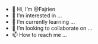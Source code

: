- 👋 Hi, I’m @Fajrien
- 👀 I’m interested in ...
- 🌱 I’m currently learning ...
- 💞️ I’m looking to collaborate on ...
- 📫 How to reach me ...

<!---
Fajrien/Fajrien is a ✨ special ✨ repository because its `README.md` (this file) appears on your GitHub profile.
You can click the Preview link to take a look at your changes.
--->
